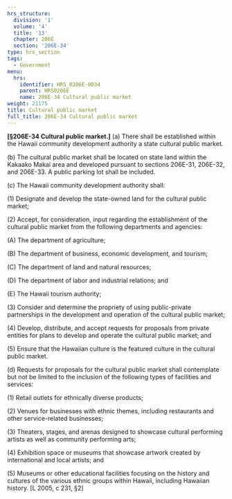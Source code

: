 ```yaml
---
hrs_structure:
  division: '1'
  volume: '4'
  title: '13'
  chapter: 206E
  section: '206E-34'
type: hrs_section
tags:
  - Government
menu:
  hrs:
    identifier: HRS_0206E-0034
    parent: HRS0206E
    name: 206E-34 Cultural public market
weight: 21175
title: Cultural public market
full_title: 206E-34 Cultural public market
---
```

**[§206E-34 Cultural public market.]** (a) There shall be established within the Hawaii community development authority a state cultural public market.

(b) The cultural public market shall be located on state land within the Kakaako Makai area and developed pursuant to sections 206E-31, 206E-32, and 206E-33\. A public parking lot shall be included.

(c) The Hawaii community development authority shall:

(1) Designate and develop the state-owned land for the cultural public market;

(2) Accept, for consideration, input regarding the establishment of the cultural public market from the following departments and agencies:

(A) The department of agriculture;

(B) The department of business, economic development, and tourism;

(C) The department of land and natural resources;

(D) The department of labor and industrial relations; and

(E) The Hawaii tourism authority;

(3) Consider and determine the propriety of using public-private partnerships in the development and operation of the cultural public market;

(4) Develop, distribute, and accept requests for proposals from private entities for plans to develop and operate the cultural public market; and

(5) Ensure that the Hawaiian culture is the featured culture in the cultural public market.

(d) Requests for proposals for the cultural public market shall contemplate but not be limited to the inclusion of the following types of facilities and services:

(1) Retail outlets for ethnically diverse products;

(2) Venues for businesses with ethnic themes, including restaurants and other service-related businesses;

(3) Theaters, stages, and arenas designed to showcase cultural performing artists as well as community performing arts;

(4) Exhibition space or museums that showcase artwork created by international and local artists; and

(5) Museums or other educational facilities focusing on the history and cultures of the various ethnic groups within Hawaii, including Hawaiian history. [L 2005, c 231, §2]